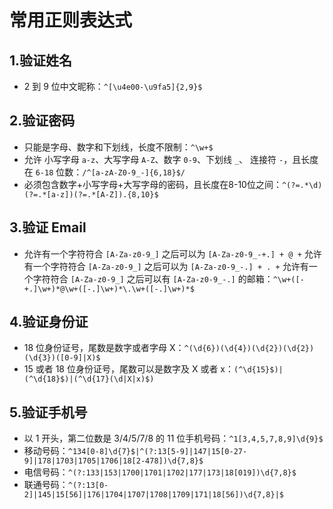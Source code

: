 常用正则表达式
===

## 1.验证姓名
* 2 到 9 位中文昵称：`^[\u4e00-\u9fa5]{2,9}$`

## 2.验证密码
* 只能是字母、数字和下划线，长度不限制：`^\w+$`
* 允许 小写字母 `a-z`、大写字母 `A-Z`、数字 `0-9`、下划线 `_`、 连接符 `-`，且长度在 `6-18` 位数：`/^[a-zA-Z0-9_-]{6,18}$/`
* 必须包含数字+小写字母+大写字母的密码，且长度在8-10位之间：`^(?=.*\d)(?=.*[a-z])(?=.*[A-Z]).{8,10}$`

## 3.验证 Email
* 允许有一个字符符合 `[A-Za-z0-9_]` 之后可以为 `[A-Za-z0-9_-+.] + @ +` 允许有一个字符符合 `[A-Za-z0-9_]` 之后可以为 `[A-Za-z0-9_-.] + . +` 允许有一个字符符合 `[A-Za-z0-9_]` 之后可以有 `[A-Za-z0-9_-.]` 的邮箱：`^\w+([-+.]\w+)*@\w+([-.]\w+)*\.\w+([-.]\w+)*$`

## 4.验证身份证
* 18 位身份证号，尾数是数字或者字母 X：`^(\d{6})(\d{4})(\d{2})(\d{2})(\d{3})([0-9]|X)$`
* 15 或者 18 位身份证号，尾数可以是数字及 X 或者 x：`(^\d{15}$)|(^\d{18}$)|(^\d{17}(\d|X|x)$)`

## 5.验证手机号
* 以 1 开头，第二位数是 3/4/5/7/8 的 11 位手机号码：`^1[3,4,5,7,8,9]\d{9}$`
* 移动号码：`^134[0-8]\d{7}$|^(?:13[5-9]|147|15[0-27-9]|178|1703|1705|1706|18[2-478])\d{7,8}$`
* 电信号码：`^(?:133|153|1700|1701|1702|177|173|18[019])\d{7,8}$`
* 联通号码：`^(?:13[0-2]|145|15[56]|176|1704|1707|1708|1709|171|18[56])\d{7,8}|$`